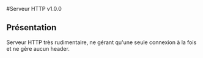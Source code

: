 #Serveur HTTP
v1.0.0

## Présentation
Serveur HTTP très rudimentaire, ne gérant qu'une seule connexion à la fois et ne gère aucun header.